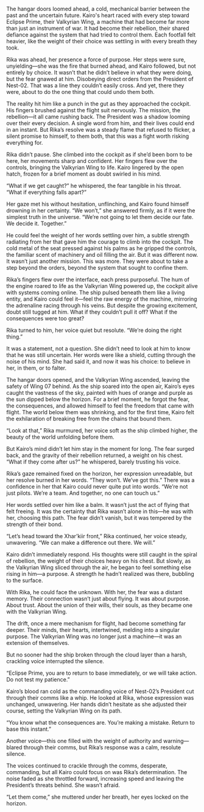 The hangar doors loomed ahead, a cold, mechanical barrier between the past and the uncertain future. Kairo's heart raced with every step toward Eclipse Prime, their Valkyrian Wing, a machine that had become far more than just an instrument of war. It had become their rebellion, their shared defiance against the system that had tried to control them. Each footfall felt heavier, like the weight of their choice was settling in with every breath they took.

Rika was ahead, her presence a force of purpose. Her steps were sure, unyielding—she was the fire that burned ahead, and Kairo followed, but not entirely by choice. It wasn’t that he didn’t believe in what they were doing, but the fear gnawed at him. Disobeying direct orders from the President of Nest-02. That was a line they couldn’t easily cross. And yet, there they were, about to do the one thing that could undo them both.

The reality hit him like a punch in the gut as they approached the cockpit. His fingers brushed against the flight suit nervously. The mission, the rebellion—it all came rushing back. The President was a shadow looming over their every decision. A single word from him, and their lives could end in an instant. But Rika’s resolve was a steady flame that refused to flicker, a silent promise to himself, to them both, that this was a fight worth risking everything for.

Rika didn’t pause. She climbed into the cockpit as if she’d been born to be here, her movements sharp and confident. Her fingers flew over the controls, bringing the Valkyrian Wing to life. Kairo lingered by the open hatch, frozen for a brief moment as doubt swirled in his mind.

“What if we get caught?” he whispered, the fear tangible in his throat. “What if everything falls apart?”

Her gaze met his without hesitation, unflinching, and Kairo found himself drowning in her certainty. “We won’t,” she answered firmly, as if it were the simplest truth in the universe. “We’re not going to let them decide our fate. We decide it. Together.”

He could feel the weight of her words settling over him, a subtle strength radiating from her that gave him the courage to climb into the cockpit. The cold metal of the seat pressed against his palms as he gripped the controls, the familiar scent of machinery and oil filling the air. But it was different now. It wasn’t just another mission. This was more. They were about to take a step beyond the orders, beyond the system that sought to confine them.

Rika’s fingers flew over the interface, each press purposeful. The hum of the engine roared to life as the Valkyrian Wing powered up, the cockpit alive with systems coming online. The ship pulsed beneath them like a living entity, and Kairo could feel it—feel the raw energy of the machine, mirroring the adrenaline racing through his veins. But despite the growing excitement, doubt still tugged at him. What if they couldn’t pull it off? What if the consequences were too great?

Rika turned to him, her voice quiet but resolute. “We’re doing the right thing.”

It was a statement, not a question. She didn’t need to look at him to know that he was still uncertain. Her words were like a shield, cutting through the noise of his mind. She had said it, and now it was his choice: to believe in her, in them, or to falter.

The hangar doors opened, and the Valkyrian Wing ascended, leaving the safety of Wing 07 behind. As the ship soared into the open air, Kairo’s eyes caught the vastness of the sky, painted with hues of orange and purple as the sun dipped below the horizon. For a brief moment, he forgot the fear, the consequences, and allowed himself to feel the freedom that came with flight. The world below them was shrinking, and for the first time, Kairo felt the exhilaration of breaking free from the chains that bound them.

“Look at that,” Rika murmured, her voice soft as the ship climbed higher, the beauty of the world unfolding before them.

But Kairo’s mind didn’t let him stay in the moment for long. The fear surged back, and the gravity of their rebellion returned, a weight on his chest. “What if they come after us?” he whispered, barely trusting his voice.

Rika’s gaze remained fixed on the horizon, her expression unreadable, but her resolve burned in her words. “They won’t. We’ve got this.” There was a confidence in her that Kairo could never quite put into words. “We’re not just pilots. We’re a team. And together, no one can touch us.”

Her words settled over him like a balm. It wasn’t just the act of flying that felt freeing. It was the certainty that Rika wasn’t alone in this—he was with her, choosing this path. The fear didn’t vanish, but it was tempered by the strength of their bond.

“Let’s head toward the Xhar’kiir front,” Rika continued, her voice steady, unwavering. “We can make a difference out there. We will.”

Kairo didn’t immediately respond. His thoughts were still caught in the spiral of rebellion, the weight of their choices heavy on his chest. But slowly, as the Valkyrian Wing sliced through the air, he began to feel something else rising in him—a purpose. A strength he hadn’t realized was there, bubbling to the surface.

With Rika, he could face the unknown. With her, the fear was a distant memory. Their connection wasn’t just about flying. It was about purpose. About trust. About the union of their wills, their souls, as they became one with the Valkyrian Wing.

The drift, once a mere mechanism for flight, had become something far deeper. Their minds, their hearts, intertwined, melding into a singular purpose. The Valkyrian Wing was no longer just a machine—it was an extension of themselves.

But no sooner had the ship broken through the cloud layer than a harsh, crackling voice interrupted the silence.

“Eclipse Prime, you are to return to base immediately, or we will take action. Do not test my patience.”

Kairo’s blood ran cold as the commanding voice of Nest-02’s President cut through their comms like a whip. He looked at Rika, whose expression was unchanged, unwavering. Her hands didn’t hesitate as she adjusted their course, setting the Valkyrian Wing on its path.

“You know what the consequences are. You’re making a mistake. Return to base this instant.”

Another voice—this one filled with the weight of authority and warning—blared through their comms, but Rika’s response was a calm, resolute silence.

The voices continued to crackle through the comms, desperate, commanding, but all Kairo could focus on was Rika’s determination. The noise faded as she throttled forward, increasing speed and leaving the President’s threats behind. She wasn’t afraid.

“Let them come,” she muttered under her breath, her eyes locked on the horizon.
